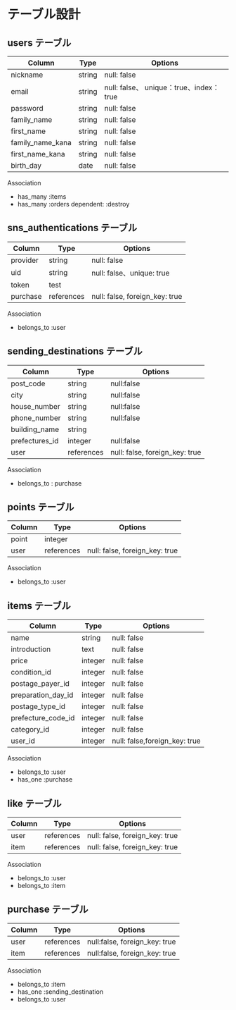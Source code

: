 # テーブル設計

## users テーブル

| Column   | Type   | Options     |
| -------- | ------ | ----------- |
| nickname | string | null: false |
| email | string | null: false、 unique：true、index：true|
| password | string | null: false |
| family_name | string | null: false |
| first_name | string | null: false |
| family_name_kana | string | null: false |
| first_name_kana | string | null: false |
| birth_day | date | null: false |

Association

- has_many :items
- has_many :orders dependent: :destroy

## sns_authentications テーブル

| Column   | Type   | Options     |
| -------- | ------ | ----------- |
| provider | string | null: false |
| uid      | string | null: false、unique: true |
| token    | test   |        |
| purchase | references	| null: false, foreign_key: true | 

Association

- belongs_to :user 

## sending_destinations テーブル

| Column   | Type   | Options     |
| -------- | ------ | ----------- |
| post_code | string | null:false |
| city | string | null:false |
| house_number| string | null:false |
| phone_number | string | null:false |
| building_name | string	| 
| prefectures_id | integer |null:false |
| user | references | null: false, foreign_key: true |

Association

- belongs_to : purchase 

## points テーブル

| Column   | Type   | Options     |
| -------- | ------ | ----------- |
| point | integer |
| user     | references	| null: false, foreign_key: true |

Association

- belongs_to :user 

## items テーブル

| Column   | Type   | Options     |
| -------- | ------ | ----------- |
| name | string | null: false |
| introduction| text | null: false |
| price | integer | null: false|
| condition_id| integer| null: false|
| postage_payer_id	| integer	 | null: false|
| preparation_day_id |  integer | null: false|
| postage_type_id | integer	 | null: false|
| prefecture_code_id | integer | null: false |
| category_id| integer | null: false |
| user_id| integer | null: false,foreign_key: true |

Association

- belongs_to :user 
- has_one :purchase



## like テーブル

| Column   | Type   | Options     |
| -------- | ------ | ----------- |
| user | references | null: false, foreign_key: true |
| item  | references | null: false, foreign_key: true |

Association

- belongs_to :user 
- belongs_to :item

##  purchase テーブル

| Column   | Type   | Options     |
| -------- | ------ | ----------- |
| user| references |null:false, foreign_key: true |
| item |references |null:false, foreign_key: true |

Association

- belongs_to :item
- has_one :sending_destination
- belongs_to :user